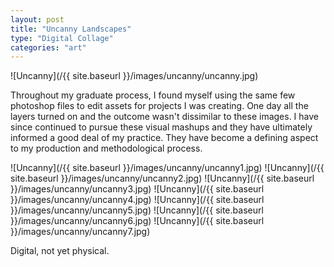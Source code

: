 ```yaml
---
layout: post
title: "Uncanny Landscapes"
type: "Digital Collage"
categories: "art"
---
```


![Uncanny](/{{ site.baseurl }}/images/uncanny/uncanny.jpg)

Throughout my graduate process, I found myself using the same few photoshop files to edit assets for projects I was creating. One day all the layers turned on and the outcome wasn't dissimilar to these images. I have since continued to pursue these visual mashups and they have ultimately informed a good deal of my practice. They have become a defining aspect to my production and methodological process.

![Uncanny](/{{ site.baseurl }}/images/uncanny/uncanny1.jpg)
![Uncanny](/{{ site.baseurl }}/images/uncanny/uncanny2.jpg)
![Uncanny](/{{ site.baseurl }}/images/uncanny/uncanny3.jpg)
![Uncanny](/{{ site.baseurl }}/images/uncanny/uncanny4.jpg)
![Uncanny](/{{ site.baseurl }}/images/uncanny/uncanny5.jpg)
![Uncanny](/{{ site.baseurl }}/images/uncanny/uncanny6.jpg)
![Uncanny](/{{ site.baseurl }}/images/uncanny/uncanny7.jpg)

Digital, not yet physical.
